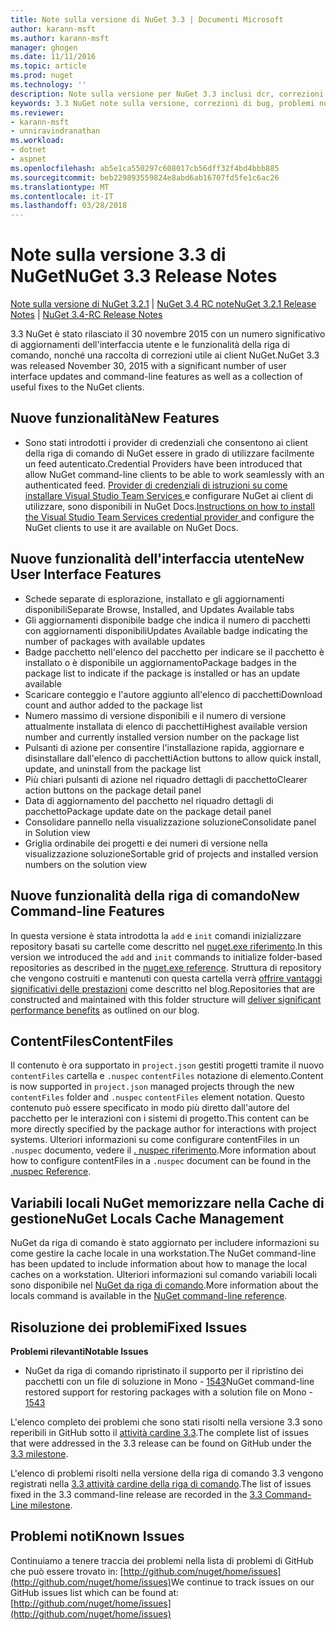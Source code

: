 ```yaml
---
title: Note sulla versione di NuGet 3.3 | Documenti Microsoft
author: karann-msft
ms.author: karann-msft
manager: ghogen
ms.date: 11/11/2016
ms.topic: article
ms.prod: nuget
ms.technology: ''
description: Note sulla versione per NuGet 3.3 inclusi dcr, correzioni di bug, le funzionalità aggiunte e problemi noti.
keywords: 3.3 NuGet note sulla versione, correzioni di bug, problemi noti, aggiunta di funzionalità, eseguire
ms.reviewer:
- karann-msft
- unniravindranathan
ms.workload:
- dotnet
- aspnet
ms.openlocfilehash: ab5e1ca550297c608017cb56dff32f4bd4bbb885
ms.sourcegitcommit: beb229893559824e8abd6ab16707fd5fe1c6ac26
ms.translationtype: MT
ms.contentlocale: it-IT
ms.lasthandoff: 03/28/2018
---
```

# <a name="nuget-33-release-notes"></a><span data-ttu-id="2958a-104">Note sulla versione 3.3 di NuGet</span><span class="sxs-lookup"><span data-stu-id="2958a-104">NuGet 3.3 Release Notes</span></span>

<span data-ttu-id="2958a-105">[Note sulla versione di NuGet 3.2.1](../release-notes/nuget-3.2.1.md) | [NuGet 3.4 RC note](../release-notes/nuget-3.4-RC.md)</span><span class="sxs-lookup"><span data-stu-id="2958a-105">[NuGet 3.2.1 Release Notes](../release-notes/nuget-3.2.1.md) | [NuGet 3.4-RC Release Notes](../release-notes/nuget-3.4-RC.md)</span></span>

<span data-ttu-id="2958a-106">3.3 NuGet è stato rilasciato il 30 novembre 2015 con un numero significativo di aggiornamenti dell'interfaccia utente e le funzionalità della riga di comando, nonché una raccolta di correzioni utile ai client NuGet.</span><span class="sxs-lookup"><span data-stu-id="2958a-106">NuGet 3.3 was released November 30, 2015 with a significant number of user interface updates and command-line features as well as a collection of useful fixes to the NuGet clients.</span></span>

## <a name="new-features"></a><span data-ttu-id="2958a-107">Nuove funzionalità</span><span class="sxs-lookup"><span data-stu-id="2958a-107">New Features</span></span>

* <span data-ttu-id="2958a-108">Sono stati introdotti i provider di credenziali che consentono ai client della riga di comando di NuGet essere in grado di utilizzare facilmente un feed autenticato.</span><span class="sxs-lookup"><span data-stu-id="2958a-108">Credential Providers have been introduced that allow NuGet command-line clients to be able to work seamlessly with an authenticated feed.</span></span> <span data-ttu-id="2958a-109">[Provider di credenziali di istruzioni su come installare Visual Studio Team Services ](../api/nuget-exe-credential-providers.md) e configurare NuGet ai client di utilizzare, sono disponibili in NuGet Docs.</span><span class="sxs-lookup"><span data-stu-id="2958a-109">[Instructions on how to install the Visual Studio Team Services credential provider ](../api/nuget-exe-credential-providers.md) and configure the NuGet clients to use it are available on NuGet Docs.</span></span>

## <a name="new-user-interface-features"></a><span data-ttu-id="2958a-110">Nuove funzionalità dell'interfaccia utente</span><span class="sxs-lookup"><span data-stu-id="2958a-110">New User Interface Features</span></span>

* <span data-ttu-id="2958a-111">Schede separate di esplorazione, installato e gli aggiornamenti disponibili</span><span class="sxs-lookup"><span data-stu-id="2958a-111">Separate Browse, Installed, and Updates Available tabs</span></span>
* <span data-ttu-id="2958a-112">Gli aggiornamenti disponibile badge che indica il numero di pacchetti con aggiornamenti disponibili</span><span class="sxs-lookup"><span data-stu-id="2958a-112">Updates Available badge indicating the number of packages with available updates</span></span>
* <span data-ttu-id="2958a-113">Badge pacchetto nell'elenco del pacchetto per indicare se il pacchetto è installato o è disponibile un aggiornamento</span><span class="sxs-lookup"><span data-stu-id="2958a-113">Package badges in the package list to indicate if the package is installed or has an update available</span></span>
* <span data-ttu-id="2958a-114">Scaricare conteggio e l'autore aggiunto all'elenco di pacchetti</span><span class="sxs-lookup"><span data-stu-id="2958a-114">Download count and author added to the package list</span></span>
* <span data-ttu-id="2958a-115">Numero massimo di versione disponibili e il numero di versione attualmente installata di elenco di pacchetti</span><span class="sxs-lookup"><span data-stu-id="2958a-115">Highest available version number and currently installed version number on the package list</span></span>
* <span data-ttu-id="2958a-116">Pulsanti di azione per consentire l'installazione rapida, aggiornare e disinstallare dall'elenco di pacchetti</span><span class="sxs-lookup"><span data-stu-id="2958a-116">Action buttons to allow quick install, update, and uninstall from the package list</span></span>
* <span data-ttu-id="2958a-117">Più chiari pulsanti di azione nel riquadro dettagli di pacchetto</span><span class="sxs-lookup"><span data-stu-id="2958a-117">Clearer action buttons on the package detail panel</span></span>
* <span data-ttu-id="2958a-118">Data di aggiornamento del pacchetto nel riquadro dettagli di pacchetto</span><span class="sxs-lookup"><span data-stu-id="2958a-118">Package update date on the package detail panel</span></span>
* <span data-ttu-id="2958a-119">Consolidare pannello nella visualizzazione soluzione</span><span class="sxs-lookup"><span data-stu-id="2958a-119">Consolidate panel in Solution view</span></span>
* <span data-ttu-id="2958a-120">Griglia ordinabile dei progetti e dei numeri di versione nella visualizzazione soluzione</span><span class="sxs-lookup"><span data-stu-id="2958a-120">Sortable grid of projects and installed version numbers on the solution view</span></span>

## <a name="new-command-line-features"></a><span data-ttu-id="2958a-121">Nuove funzionalità della riga di comando</span><span class="sxs-lookup"><span data-stu-id="2958a-121">New Command-line Features</span></span>

<span data-ttu-id="2958a-122">In questa versione è stata introdotta la `add` e `init` comandi inizializzare repository basati su cartelle come descritto nel [nuget.exe riferimento](../tools/nuget-exe-cli-reference.md).</span><span class="sxs-lookup"><span data-stu-id="2958a-122">In this version we introduced the `add` and `init` commands to initialize folder-based repositories as described in the [nuget.exe reference](../tools/nuget-exe-cli-reference.md).</span></span> <span data-ttu-id="2958a-123">Struttura di repository che vengono costruiti e mantenuti con questa cartella verrà [offrire vantaggi significativi delle prestazioni](http://blog.nuget.org/20150922/Accelerate-Package-Source.html) come descritto nel blog.</span><span class="sxs-lookup"><span data-stu-id="2958a-123">Repositories that are constructed and maintained with this folder structure will [deliver significant performance benefits](http://blog.nuget.org/20150922/Accelerate-Package-Source.html) as outlined on our blog.</span></span>

## <a name="contentfiles"></a><span data-ttu-id="2958a-124">ContentFiles</span><span class="sxs-lookup"><span data-stu-id="2958a-124">ContentFiles</span></span>

<span data-ttu-id="2958a-125">Il contenuto è ora supportato in `project.json` gestiti progetti tramite il nuovo `contentFiles` cartella e `.nuspec` `contentFiles` notazione di elemento.</span><span class="sxs-lookup"><span data-stu-id="2958a-125">Content is now supported in `project.json` managed projects through the new `contentFiles` folder and `.nuspec` `contentFiles` element notation.</span></span>  <span data-ttu-id="2958a-126">Questo contenuto può essere specificato in modo più diretto dall'autore del pacchetto per le interazioni con i sistemi di progetto.</span><span class="sxs-lookup"><span data-stu-id="2958a-126">This content can be more directly specified by the package author for interactions with project systems.</span></span>  <span data-ttu-id="2958a-127">Ulteriori informazioni su come configurare contentFiles in un `.nuspec` documento, vedere il [. nuspec riferimento](../reference/nuspec.md).</span><span class="sxs-lookup"><span data-stu-id="2958a-127">More information about how to configure contentFiles in a `.nuspec` document can be found in the [.nuspec Reference](../reference/nuspec.md).</span></span>

## <a name="nuget-locals-cache-management"></a><span data-ttu-id="2958a-128">Variabili locali NuGet memorizzare nella Cache di gestione</span><span class="sxs-lookup"><span data-stu-id="2958a-128">NuGet Locals Cache Management</span></span>

<span data-ttu-id="2958a-129">NuGet da riga di comando è stato aggiornato per includere informazioni su come gestire la cache locale in una workstation.</span><span class="sxs-lookup"><span data-stu-id="2958a-129">The NuGet command-line has been updated to include information about how to manage the local caches on a workstation.</span></span>  <span data-ttu-id="2958a-130">Ulteriori informazioni sul comando variabili locali sono disponibile nel [NuGet da riga di comando](../tools/cli-ref-locals.md).</span><span class="sxs-lookup"><span data-stu-id="2958a-130">More information about the locals command is available in the [NuGet command-line reference](../tools/cli-ref-locals.md).</span></span>

## <a name="fixed-issues"></a><span data-ttu-id="2958a-131">Risoluzione dei problemi</span><span class="sxs-lookup"><span data-stu-id="2958a-131">Fixed Issues</span></span>

<span data-ttu-id="2958a-132">**Problemi rilevanti**</span><span class="sxs-lookup"><span data-stu-id="2958a-132">**Notable Issues**</span></span>

* <span data-ttu-id="2958a-133">NuGet da riga di comando ripristinato il supporto per il ripristino dei pacchetti con un file di soluzione in Mono - [1543](https://github.com/NuGet/Home/issues/1543)</span><span class="sxs-lookup"><span data-stu-id="2958a-133">NuGet command-line restored support for restoring packages with a solution file on Mono - [1543](https://github.com/NuGet/Home/issues/1543)</span></span>

<span data-ttu-id="2958a-134">L'elenco completo dei problemi che sono stati risolti nella versione 3.3 sono reperibili in GitHub sotto il [attività cardine 3.3](https://github.com/NuGet/Home/issues?q=is%3Aissue+milestone%3A3.3.0+is%3Aclosed).</span><span class="sxs-lookup"><span data-stu-id="2958a-134">The complete list of issues that were addressed in the 3.3 release can be found on GitHub under the [3.3 milestone](https://github.com/NuGet/Home/issues?q=is%3Aissue+milestone%3A3.3.0+is%3Aclosed).</span></span>

<span data-ttu-id="2958a-135">L'elenco di problemi risolti nella versione della riga di comando 3.3 vengono registrati nella [3.3 attività cardine della riga di comando](https://github.com/NuGet/Home/issues?q=is%3Aissue+is%3Aclosed+milestone%3A3.3.0-commandline).</span><span class="sxs-lookup"><span data-stu-id="2958a-135">The list of issues fixed in the 3.3 command-line release are recorded in the [3.3 Command-Line milestone](https://github.com/NuGet/Home/issues?q=is%3Aissue+is%3Aclosed+milestone%3A3.3.0-commandline).</span></span>

## <a name="known-issues"></a><span data-ttu-id="2958a-136">Problemi noti</span><span class="sxs-lookup"><span data-stu-id="2958a-136">Known Issues</span></span>

<span data-ttu-id="2958a-137">Continuiamo a tenere traccia dei problemi nella lista di problemi di GitHub che può essere trovato in: [http://github.com/nuget/home/issues](http://github.com/nuget/home/issues)</span><span class="sxs-lookup"><span data-stu-id="2958a-137">We continue to track issues on our GitHub issues list which can be found at: [http://github.com/nuget/home/issues](http://github.com/nuget/home/issues)</span></span>